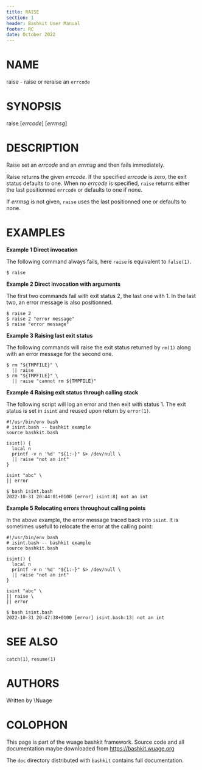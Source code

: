 ```yaml
---
title: RAISE
section: 1
header: Bashkit User Manual
footer: RC
date: October 2022
---
```


# NAME

raise - raise or reraise an `errcode`

# SYNOPSIS

raise [*errcode*] [*errmsg*]

# DESCRIPTION

Raise set an *errcode* and an *errmsg* and then fails immediately.

Raise returns the given *errcode*. If the specified *errcode* is zero,
the exit status defaults to one. When no *errcode* is specified, `raise`
returns either the last positionned `errcode` or defaults to one if none.

If *errmsg* is not given, `raise` uses the last positionned one or
defaults to none.

# EXAMPLES

  **Example 1 Direct invocation**

  The following command always fails, here `raise` is equivalent to `false(1)`.

    $ raise

  **Example 2 Direct invocation with arguments**

  The first two commands fail with exit status 2, the last one with 1.
  In the last two, an error message is also positionned.

    $ raise 2
    $ raise 2 "error message"
    $ raise "error message"

  **Example 3 Raising last exit status**

  The following commands will raise the exit status returned by `rm(1)`
  along with an error message for the second one.

    $ rm "${TMPFILE}" \
      || raise
    $ rm "${TMPFILE}" \
      || raise "cannot rm ${TMPFILE}"

  **Example 4 Raising exit status through calling stack**

  The following script will log an error and then exit with status 1. The exit
  status is set in `isint` and reused upon return by `error(1)`.

    #!/usr/bin/env bash
    # isint.bash -- bashkit example
    source bashkit.bash

    isint() {
      local n
      printf -v n '%d' "${1:-}" &> /dev/null \
      || raise "not an int"
    }

    isint "abc" \
    || error

    $ bash isint.bash
    2022-10-31 20:44:01+0100 [error] isint:8| not an int

**Example 5 Relocating errors throughout calling points**

In the above example, the error message traced back into `isint`. It is
sometimes usefull to relocate the error at the calling point:

    #!/usr/bin/env bash
    # isint.bash -- bashkit example
    source bashkit.bash

    isint() {
      local n
      printf -v n '%d' "${1:-}" &> /dev/null \
      || raise "not an int"
    }

    isint "abc" \
    || raise \
    || error

    $ bash isint.bash
    2022-10-31 20:47:38+0100 [error] isint.bash:13| not an int

# SEE ALSO

`catch(1)`, `resume(1)`

# AUTHORS
Written by \\Nuage

# COLOPHON
This page is part of the wuage bashkit framework. Source code and all
documentation maybe downloaded from <https://bashkit.wuage.org>

The `doc` directory distributed with `bashkit` contains full documentation.
